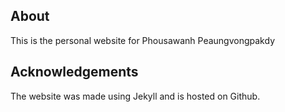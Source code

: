 ## About 

This is the personal website for Phousawanh Peaungvongpakdy 

## Acknowledgements 

The website was made using Jekyll and is hosted on Github. 
